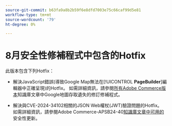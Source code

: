 ```yaml
---
source-git-commit: b63fa9a8b2b59f6e8dfd7003e75c66caf99d5e81
workflow-type: tm+mt
source-wordcount: '79'
ht-degree: 0%

---
```

# 8月安全性修補程式中包含的Hotfix

此版本包含下列Hotfix：

* 解決JavaScript錯誤(導致Google Map無法在&#x200B;[!UICONTROL **PageBuilder**]&#x200B;編輯器中正確呈現)的Hotfix。 如需詳細資訊，請參閱[所有Adobe Commerce版本](https://experienceleague.adobe.com/zh-hant/docs/commerce-knowledge-base/kb/troubleshooting/site-down-or-unresponsive/revised-patches-for-google-maps-access-loss-on-all-adobe-commerce-versions)知識庫文章中Google地圖存取遺失的修訂修補程式。

<!--
ACP2E-3156
ACP2E-3157
ACP2E-3158
ACP2E-3159
-->

* 解決與CVE-2024-34102相關的JSON Web權杖(JWT)驗證問題的Hotfix。 如需詳細資訊，請參閱Adobe Commerce-APSB24-40[知識庫文章中可用的](https://experienceleague.adobe.com/zh-hant/docs/commerce-knowledge-base/kb/troubleshooting/known-issues-patches-attached/security-update-available-for-adobe-commerce-apsb24-40-revised-to-include-isolated-patch-for-cve-2024-34102)安全性更新。

<!--
AC-12486
AC-12487
AC-12488
AC-12489
--->